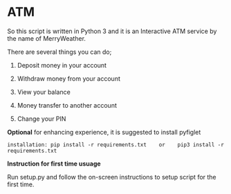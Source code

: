 # ATM
So this script is written in Python 3 and it is an Interactive ATM service by the name of MerryWeather.

There are several things you can do;

1. Deposit money in your account

2. Withdraw money from your account

3. View your balance

4. Money transfer to another account

5. Change your PIN


**Optional**
for enhancing experience, it is suggested to install pyfiglet

	installation: pip install -r requirements.txt    or    pip3 install -r requirements.txt


**Instruction for first time usuage**

Run setup.py and follow the on-screen instructions to setup script for the first time.
